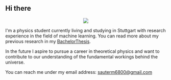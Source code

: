 ## Hi there

<p align="center">
  <img src="https://media4.giphy.com/media/v1.Y2lkPTc5MGI3NjExNnQyaGFwNzllODhqczF2OWhxN3l5M3c2enE0bGg5aXh4dnA1MHowMCZlcD12MV9pbnRlcm5hbF9naWZfYnlfaWQmY3Q9Zw/OTzoDNc7O7wJi/giphy.webp" />
</p>

I'm a physics student currently living and studying in Stuttgart with research experience in the field of machine learning. You can read more about my previous research in my [BachelorThesis](https://github.com/ma-sauter/BachelorsThesis/blob/fd76ca689ef2c40fe56ad547bd89e4352719c5ca/main.pdf).

In the future I aspire to pursue a career in theoretical physics and want to contribute to our understanding of the fundamental workings behind the universe.

You can reach me under my email address: [sauterm6800@gmail.com](mailto:sauterm6800@gmail.com)
<!--
**ma-sauter/ma-sauter** is a ✨ _special_ ✨ repository because its `README.md` (this file) appears on your GitHub profile.

Here are some ideas to get you started:

- 🔭 I’m currently working on ...
- 🌱 I’m currently learning ...
- 👯 I’m looking to collaborate on ...
- 🤔 I’m looking for help with ...
- 💬 Ask me about ...
- 📫 How to reach me: ...
- 😄 Pronouns: ...
- ⚡ Fun fact: ...
-->
